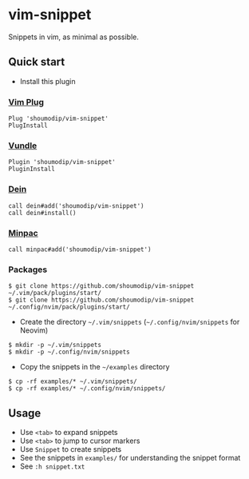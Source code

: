 # vim-snippet
Snippets in vim, as minimal as possible.

## Quick start
- Install this plugin

### [Vim Plug](https://github.com/junegunn/vim-plug)
```vim
Plug 'shoumodip/vim-snippet'
PlugInstall
```

### [Vundle](https://github.com/VundleVim/Vundle.vim)
```vim
Plugin 'shoumodip/vim-snippet'
PluginInstall
```

### [Dein](https://github.com/Shougo/dein.vim)
```vim
call dein#add('shoumodip/vim-snippet')
call dein#install()
```

### [Minpac](https://github.com/k-takata/minpac)
```vim
call minpac#add('shoumodip/vim-snippet')
```

### Packages
```console
$ git clone https://github.com/shoumodip/vim-snippet ~/.vim/pack/plugins/start/
$ git clone https://github.com/shoumodip/vim-snippet ~/.config/nvim/pack/plugins/start/
```

- Create the directory `~/.vim/snippets` (`~/.config/nvim/snippets` for Neovim)

```console
$ mkdir -p ~/.vim/snippets
$ mkdir -p ~/.config/nvim/snippets
```

- Copy the snippets in the `~/examples` directory

```console
$ cp -rf examples/* ~/.vim/snippets/
$ cp -rf examples/* ~/.config/nvim/snippets/
```

## Usage
- Use `<tab>` to expand snippets
- Use `<tab>` to jump to cursor markers
- Use `Snippet` to create snippets
- See the snippets in `examples/` for understanding the snippet format
- See `:h snippet.txt`
